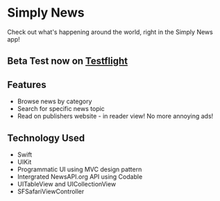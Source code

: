 #  Simply News

Check out what's happening around the world, right in the Simply News app!

## Beta Test now on [Testflight](https://testflight.apple.com/join/ILMLrpn6)

## Features

* Browse news by category
* Search for specific news topic
* Read on publishers website - in reader view! No more annoying ads!

## Technology Used

* Swift
* UIKit
* Programmatic UI using MVC design pattern
* Intergrated NewsAPI.org API using Codable
* UITableView and UICollectionView
* SFSafariViewController


